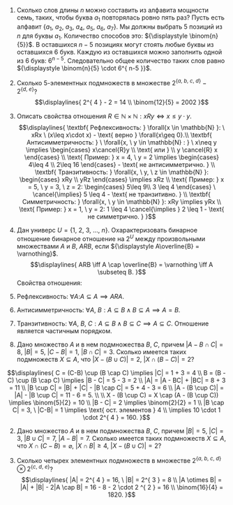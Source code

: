 1. Сколько слов длины $n$ можно составить из алфавита мощности семь, таких, чтобы буква $а_{ 1 }$ повторялась ровно пять раз?
Пусть есть алфавит ${\displaystyle \{ a_{1}, \ a_{2}, \ a_{3}, \ a_{4}, \ a_{5}, \ a_{ 6 }, \ a_{ 7 } \}}$. 
Мы должны выбрать 5 позиций из ${\displaystyle n}$ для буквы ${\displaystyle a_{ 1 }}$. Количество способов это: ${\displaystyle \binom{n}{5}}$. В оставшихся ${\displaystyle n-5}$ позициях могут стоять любые буквы из оставшихся 6 букв. Каждую из оставшихся можно заполнить одной из 6 букв: ${\displaystyle 6^{ n-5 }}$. Следовательно общее количество таких слов равно ${\displaystyle \binom{n}{5} \cdot 6^{ n-5 }}$.
2. Сколько 5-элементных подмножеств в множестве ${\displaystyle 2^{ \{ a, \ b, \ c, \ d \} } - 2^{ \{ d, \ e \} }}$?
$$\displaylines{
2^{ 4 } - 2 = 14 \\
\binom{12}{5} = 2002
}$$
3. Описать свойства отношения $R \in \mathbb{N} \times \mathbb{N}$$: xRy \iff x \leq y \cdot y$.
$$\displaylines{
\textbf{ Рефлексивность: } \forall{x \in  \mathbb{N} }: \ xRx \ (x\leq x\cdot x) - \text{ верно } \forall{x\geq 0}.\\
\textbf{ Антисимметричность: } \ \forall{x, \  y \in  \mathbb{N} : } \  x\neq y \implies \begin{cases} x\cancel{R}y \\ \text{ или } \\ y \cancel{R} x \end{cases} \\
\text{ Пример: } x = 4, \  y = 2 \implies \begin{cases}
4\leq 4  \\
2\leq 16
\end{cases} - \text{  не антисимметрично. } \\
\textbf{ Транзитивность: } \forall{x, \  y, \  z \in  \mathbb{N} }: \begin{cases}
xRy \\
yRz
\end{cases} \implies xRz \\
\text{ Пример: } x = 5, \  y = 3, \  z = 2: \begin{cases}
5\leq 9\\
3 \leq 4
\end{cases} \ \cancel{\implies} 5 \leq 4 - \text{ не транзитивно. } \\
\textbf{ Симметричность: } \forall{x, \  y \in  \mathbb{N} }: xRy \implies yRx \\ 
\text{ Пример: } x = 1, \   y = 2: 1 \leq 4 \cancel{\implies } 2 \leq 1 - \text{ не симметрично. }
}$$
1. Дан универс ${\displaystyle U = \{ 1, \ 2, \ 3, \  \dots, \ n \}}$. Охарактеризовать бинарное отношение бинарное отношение на ${\displaystyle 2^{ U }}$ между произвольными множествами ${\displaystyle A}$ и ${\displaystyle B}$, ${\displaystyle A R B}$, если ${\displaystyle A\overline{B} = \varnothing}$.
$$\displaylines{
ARB \iff A \cap \overline{B} = \varnothing \iff A \subseteq B.
}$$
Свойства отношения:
1. Рефлексивность: ${\displaystyle \forall{A:} A \subseteq A \implies ARA}$.
2. Антисимметричность: ${\displaystyle \forall{A, \ B}: A \subseteq B \wedge B \subseteq A \implies A = B}$.
3. Транзитивность: ${\displaystyle \forall{A, \ B, \ C}: A \subseteq B \wedge B \subseteq C \implies A \subseteq C}$.
Отношение является частичным порядком.

1. Дано множество ${\displaystyle A}$ и в нем подмножества ${\displaystyle B, \ C}$, причем ${\displaystyle |A -B \cap C| = 8}$, ${\displaystyle |B| = 5, \ |C-B| = 1, \  |B \cap C| = 3}$. Сколько имеется таких подмножеств ${\displaystyle X \subseteq A}$, что ${\displaystyle |X-(B \cup C)| = 2, \  |X \cap (B-C)| = 2}$?

$$\displaylines{
C = (C-B) \cup (B \cap C) \implies |C| = 1 + 3 = 4 \\
B = (B - C) \cup  (B \cap C) \implies |B - C| = 5 - 3 = 2 \\
|A| = |A - BC| + |BC| = 8 + 3 = 11 \\
|B \cup C| = |B| + |C| - |B \cap C| = 5 + 4 - 3 = 6 \\
|A - (B \cup C)| = |A| - |B \cup C| = 11 - 6 = 5. \\
\\
X - (B \cup  C) = X \cap  (A - (B \cup C)) \implies \binom{5}{2} = 10 \\
|B - C| = 2 \implies \binom{2}{2} = 1 \\
|B \cap C| = 3, \  |C-B| = 1 \implies \text{ ост. элементов } 4 \\
\implies 10 \cdot  1 \cdot  2^{ 4 } = 160.
}$$

2. Дано множество ${\displaystyle A}$ и в нем подмножества ${\displaystyle B, \ C}$, причем ${\displaystyle |B| = 5, \ |C| = 3, \  |B \cup C | = 7, \  |A-B| = 7.}$ Сколько имеется таких подмножеств ${\displaystyle X \subseteq A }$, что ${\displaystyle X \cap(C-B) = \varnothing}$, ${\displaystyle |X \cap B|\geq 4}$, ${\displaystyle |X-(B \cup C)| = 2}$?

3. Сколько четырех элементных подмножеств в множестве ${\displaystyle 2^{ \{ a, \ b, \ c, \ d \} } \otimes 2^{ \{ c, \ d, \ e \} }}$?
$$\displaylines{
|A| = 2^{ 4 } = 16, \  |B| = 2^{ 3 } = 8 \\
|A \otimes B| = |A| + |B| - 2|A \cap  B| = 16 - 8 - 2 \cdot 2 ^{ 2 } = 16 \\
\binom{16}{4} = 1820.
}$$